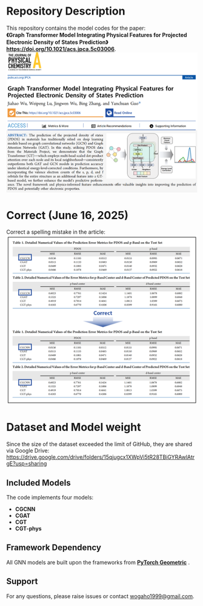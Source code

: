 # Repository Description  

This repository contains the model codes for the paper:  
​**​《Graph Transformer Model Integrating Physical Features for Projected Electronic Density of States Prediction》 https://doi.org/10.1021/acs.jpca.5c03006​**.  
![Paper](https://github.com/jiahao-codes/GNNs-PDOS/blob/0f20a78fbbb01d1ff0da003845bb42cde2c63b5a/pic/paper.png)

# Correct (June 16, 2025)
Correct a spelling mistake in the article:
![Paper](https://github.com/jiahao-codes/GNNs-PDOS/blob/e69d3c455fe2df436a3080f975c4bb23f9fa1d72/pic/correct.png)

# Dataset and Model weight
Since the size of the dataset exceeded the limit of GitHub, they are shared via Google Drive:
https://drive.google.com/drive/folders/15qjugcx1XWpVi5tR28TBiGYRAwlAtrgE?usp=sharing

## Included Models  
The code implements four models:  
- ​**CGCNN**​  
- ​**CGAT**​  
- ​**CGT**​  
- ​**CGT-phys**​  

## Framework Dependency  
All GNN models are built upon the ​frameworks from **​[PyTorch Geometric](https://github.com/pyg-team/pytorch_geometric)​**​ .  

## Support  
For any questions, please raise issues or contact wogaho1999@gmail.com.
